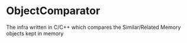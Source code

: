# ObjectComparator
The infra written in C/C++ which compares the Similar/Related Memory objects kept in memory
